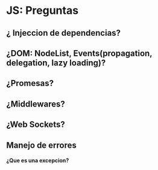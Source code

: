 # JS: Preguntas

## ¿ Injeccion de dependencias?

## ¿DOM: NodeList, Events(propagation, delegation, lazy loading)?

## ¿Promesas?

## ¿Middlewares?

## ¿Web Sockets?

## Manejo de errores

#### ¿Que es una excepcion?
